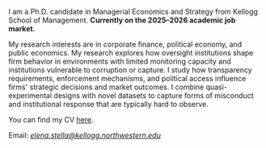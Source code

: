 I am a Ph.D. candidate in Managerial Economics and Strategy from Kellogg School of Management. **Currently on the 2025–2026 academic job market.**

My research interests are in corporate finance, political economy, and public economics. My research explores how oversight institutions shape firm behavior in environments with limited monitoring capacity and institutions vulnerable to corruption or capture. I study how transparency requirements, enforcement mechanisms, and political access influence firms' strategic decisions and market outcomes. I combine quasi-experimental designs with novel datasets to capture forms of misconduct and institutional response that are typically hard to observe.

You can find my CV [here](/assets/pdf/stella_cv.pdf).

Email: *elena.stella@kellogg.northwestern.edu*

